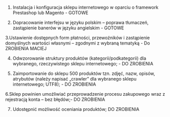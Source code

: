1. Instalacja i konfiguracja sklepu internetowego w oparciu o framework
Prestashop lub Magento - GOTOWE

2. Dopracowanie interfejsu w języku polskim – poprawa tłumaczeń, zastąpienie
banerów w języku angielskim - GOTOWE

3.Ustawienie dostępnych form płatności, przewoźników i zastąpienie
domyślnych wartości własnymi – zgodnymi z wybraną tematyką - Do ZROBIENIA MACIEJ 

4. Odwzorowanie struktury produktów (kategorii/podkategorii) dla wybranego,
rzeczywistego sklepu internetowego; - DO ZROBIENIA

5. Zaimportowanie do sklepu 500 produktów tzn. zdjęć, nazw, opisów, atrybutów
(należy napisać „crawler” dla wybranego sklepu internetowego; UTF8); - DO ZROBIENIA

6.Sklep powinien umożliwiać przeprowadzenie procesu zakupowego wraz z
rejestracją konta – bez błędów;- DO ZROBIENIA

7. Udostępnić możliwość oceniania produktów; DO ZROBIENIA
